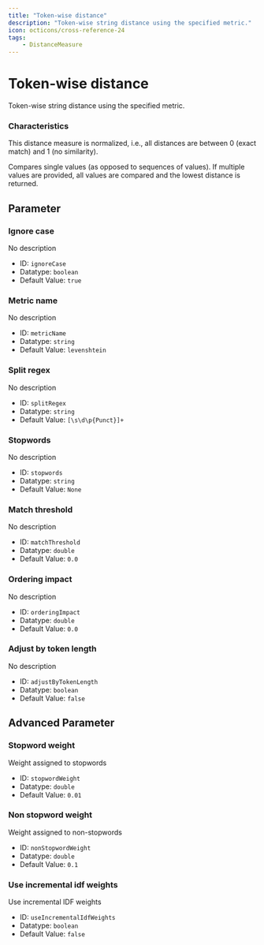 ```yaml
---
title: "Token-wise distance"
description: "Token-wise string distance using the specified metric."
icon: octicons/cross-reference-24
tags: 
    - DistanceMeasure
---
```

# Token-wise distance
<!-- This file was generated - DO NOT CHANGE IT MANUALLY -->



Token-wise string distance using the specified metric.

### Characteristics
This distance measure is normalized, i.e., all distances are between 0 (exact match) and 1 (no similarity).

Compares single values (as opposed to sequences of values). If multiple values are provided, all values are compared and the lowest distance is returned.

## Parameter

### Ignore case

No description

- ID: `ignoreCase`
- Datatype: `boolean`
- Default Value: `true`



### Metric name

No description

- ID: `metricName`
- Datatype: `string`
- Default Value: `levenshtein`



### Split regex

No description

- ID: `splitRegex`
- Datatype: `string`
- Default Value: `[\s\d\p{Punct}]+`



### Stopwords

No description

- ID: `stopwords`
- Datatype: `string`
- Default Value: `None`



### Match threshold

No description

- ID: `matchThreshold`
- Datatype: `double`
- Default Value: `0.0`



### Ordering impact

No description

- ID: `orderingImpact`
- Datatype: `double`
- Default Value: `0.0`



### Adjust by token length

No description

- ID: `adjustByTokenLength`
- Datatype: `boolean`
- Default Value: `false`





## Advanced Parameter

### Stopword weight

Weight assigned to stopwords

- ID: `stopwordWeight`
- Datatype: `double`
- Default Value: `0.01`



### Non stopword weight

Weight assigned to non-stopwords

- ID: `nonStopwordWeight`
- Datatype: `double`
- Default Value: `0.1`



### Use incremental idf weights

Use incremental IDF weights

- ID: `useIncrementalIdfWeights`
- Datatype: `boolean`
- Default Value: `false`




